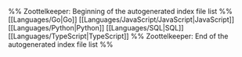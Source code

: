 %% Zoottelkeeper: Beginning of the autogenerated index file list  %%
 [[Languages/Go|Go]]
 [[Languages/JavaScript/JavaScript|JavaScript]]
 [[Languages/Python|Python]]
 [[Languages/SQL|SQL]]
 [[Languages/TypeScript|TypeScript]]
%% Zoottelkeeper: End of the autogenerated index file list  %%
